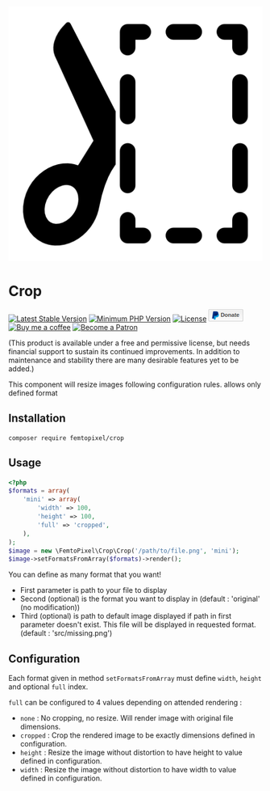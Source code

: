 ![logo](logo.png)

Crop
====

[![Latest Stable Version](https://poser.pugx.org/femtopixel/crop/v/stable)](https://packagist.org/packages/femtopixel/crop) 
[![Minimum PHP Version](https://img.shields.io/badge/php-%3E%3D%207.0-8892BF.svg?style=flat-square)](https://php.net/)
[![License](https://poser.pugx.org/femtopixel/crop/license)](https://packagist.org/packages/femtopixel/crop)
[![PayPal donation](https://github.com/jaymoulin/jaymoulin.github.io/raw/master/ppl.png "PayPal donation")](https://www.paypal.me/jaymoulin)
[![Buy me a coffee](https://www.buymeacoffee.com/assets/img/custom_images/orange_img.png "Buy me a coffee")](https://www.buymeacoffee.com/3Yu8ajd7W)
[![Become a Patron](https://badgen.net/badge/become/a%20patron/F96854 "Become a Patron")](https://patreon.com/jaymoulin)

(This product is available under a free and permissive license, but needs financial support to sustain its continued improvements. In addition to maintenance and stability there are many desirable features yet to be added.)

This component will resize images following configuration rules.
allows only defined format

## Installation

```
composer require femtopixel/crop
```

## Usage

```php
<?php
$formats = array(
    'mini' => array(
        'width' => 100,
        'height' => 100,
        'full' => 'cropped',
    ),
);
$image = new \FemtoPixel\Crop\Crop('/path/to/file.png', 'mini');
$image->setFormatsFromArray($formats)->render();
```

You can define as many format that you want!

- First parameter is path to your file to display
- Second (optional) is the format you want to display in (default : 'original' (no modification))
- Third (optional) is path to default image displayed if path in first parameter doesn't exist. This file will be displayed in requested format. (default : 'src/missing.png')
 
## Configuration

Each format given in method `setFormatsFromArray` must define `width`, `height` and optional `full` index.
 
`full` can be configured to 4 values depending on attended rendering :

 - `none` : No cropping, no resize. Will render image with original file dimensions.
 - `cropped` : Crop the rendered image to be exactly dimensions defined in configuration.
 - `height` : Resize the image without distortion to have height to value defined in configuration.
 - `width` : Resize the image without distortion to have width to value defined in configuration.
